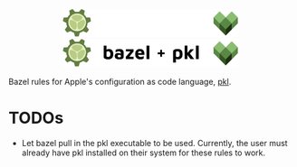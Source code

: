 <p align="center">
  <img src="doc/pkl-bazel-logo-long-dark.png#gh-dark-mode-only" height="50px" />
  <img src="doc/pkl-bazel-logo-long.png#gh-light-mode-only" height="50px" />
</p>

Bazel rules for Apple's configuration as code language, [pkl](https://github.com/apple/pkl).

# TODOs
- Let bazel pull in the pkl executable to be used. Currently, the user must already have pkl installed on their system for these rules to work.